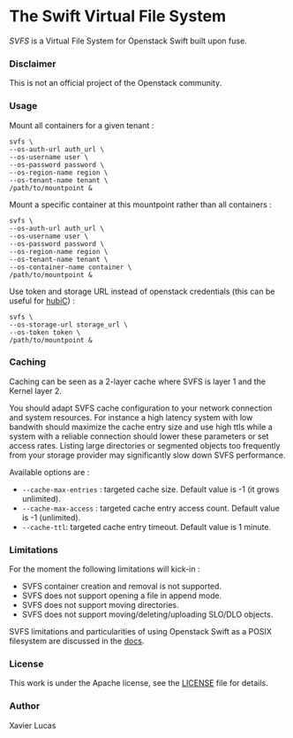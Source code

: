 # The Swift Virtual File System

*SVFS* is a Virtual File System for Openstack Swift built upon fuse.

### Disclaimer
This is not an official project of the Openstack community.

### Usage
Mount all containers for a given tenant :

```
svfs \
--os-auth-url auth_url \
--os-username user \
--os-password password \
--os-region-name region \
--os-tenant-name tenant \
/path/to/mountpoint &
```

Mount a specific container at this mountpoint rather than all containers :

```
svfs \
--os-auth-url auth_url \
--os-username user \
--os-password password \
--os-region-name region \
--os-tenant-name tenant \
--os-container-name container \
/path/to/mountpoint &
```

Use token and storage URL instead of openstack credentials (this can be useful for [hubiC](https://hubic.com)) :

```
svfs \
--os-storage-url storage_url \
--os-token token \
/path/to/mountpoint &
```


### Caching

Caching can be seen as a 2-layer cache where SVFS is layer 1 and the Kernel layer 2.

You should adapt SVFS cache configuration to your network connection and system resources.
For instance a high latency system with low bandwith should maximize the cache entry size and use high ttls while a system with a reliable connection should lower these parameters or set access rates. Listing large directories or segmented objects too frequently from your storage provider may significantly slow down SVFS performance.

Available options are :
* `--cache-max-entries` : targeted cache size. Default value is -1 (it grows unlimited).
* `--cache-max-access` : targeted cache entry access count. Default value is -1 (unlimited).
* `--cache-ttl`: targeted cache entry timeout. Default value is 1 minute.

### Limitations
For the moment the following limitations will kick-in :
* SVFS container creation and removal is not supported.
* SVFS does not support opening a file in append mode.
* SVFS does not support moving directories.
* SVFS does not support moving/deleting/uploading SLO/DLO objects.

SVFS limitations and particularities of using Openstack Swift as a POSIX filesystem are discussed in the [docs](docs).

### License
This work is under the Apache license, see the [LICENSE](LICENSE) file for details.

### Author
Xavier Lucas
